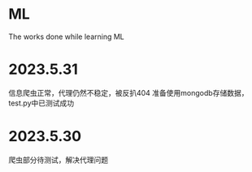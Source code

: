 # ML
The works done while learning ML
# 2023.5.31
信息爬虫正常，代理仍然不稳定，被反扒404
准备使用mongodb存储数据，test.py中已测试成功
# 2023.5.30
爬虫部分待测试，解决代理问题
